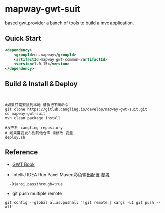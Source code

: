 # mapway-gwt-suit

based gwt,provider a bunch of tools to build a mvc application.

## Quick Start

```xml
<dependency>
    <groupId>cn.mapway</groupId>
    <artifactId>mapway-gwt-common</artifactId>
    <version>1.0.15</version>
</dependency>
```

## Build & Install & Deploy

```shell


#如果只需安装到本地 请执行下面命令
git clone https://gitlab.cangling.io/develop/mapway-gwt-suit.git
cd mapway-gwt-suit
mvn clean package install

#发布到 cangling repository
# 如果需要发布到其他仓库 请修改 变量
deploy.sh

```

## Reference
- [GWT Book](https://livebook.manning.com/book/gwt-in-action-second-edition/about-this-book/)

- IntelliJ IDEA Run Panel Maven彩色输出配置 [参考](https://youtrack.jetbrains.com/issue/IDEA-181337/Make-Maven-plugin-use-colors-in-Run-window)

```code
  -Djansi.passthrough=true      
```

- git push multiple remote 
```console
git config --global alias.pushall '!git remote | xargs -L1 git push --all'
```
